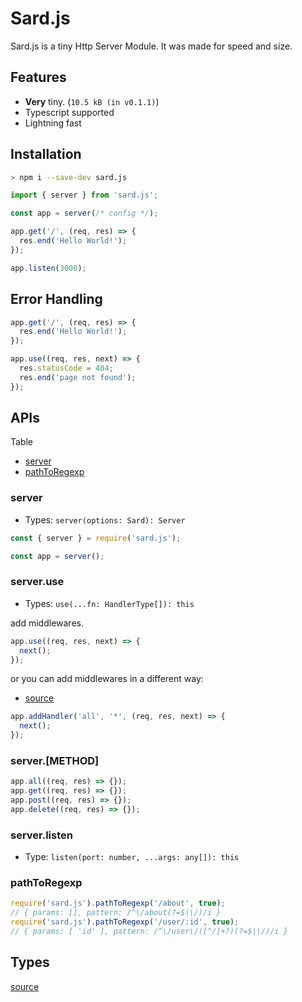 # Sard.js

Sard.js is a tiny Http Server Module. It was made for speed and size.

## Features

- **Very** tiny. (`10.5 kB (in v0.1.1)`)
- Typescript supported
- Lightning fast

## Installation

```bash
> npm i --save-dev sard.js
```

```ts
import { server } from 'sard.js';

const app = server(/* config */);

app.get('/', (req, res) => {
  res.end('Hello World!');
});

app.listen(3000);
```

## Error Handling

```ts
app.get('/', (req, res) => {
  res.end('Hello World!');
});

app.use((req, res, next) => {
  res.statusCode = 404;
  res.end('page not found');
});
```

## APIs

Table

- [server](#server)
- [pathToRegexp](#pathtoregexp)

### server

- Types: `server(options: Sard): Server`

```js
const { server } = require('sard.js');

const app = server();
```

### server.use

- Types: `use(...fn: HandlerType[]): this`

add middlewares.

```js
app.use((req, res, next) => {
  next();
});
```

or you can add middlewares in a different way:

- [source](https://github.com/do4ng/prext/blob/ba9b7f23fcb7bf30f3acb6d6d27d171aede18058/packages/sard/src/index.ts#L44)

```js
app.addHandler('all', '*', (req, res, next) => {
  next();
});
```

### server.[METHOD]

```ts
app.all((req, res) => {});
app.get((req, res) => {});
app.post((req, res) => {});
app.delete((req, res) => {});
```

### server.listen

- Type: `listen(port: number, ...args: any[]): this`

### pathToRegexp

```ts
require('sard.js').pathToRegexp('/about', true);
// { params: [], pattern: /^\/about(?=$|\/)/i }
require('sard.js').pathToRegexp('/user/:id', true);
// { params: [ 'id' ], pattern: /^\/user\/([^/]+?)(?=$|\/)/i }
```

## Types

[source](https://github.com/do4ng/prext/blob/main/packages/sard/types/index.d.ts)
